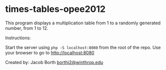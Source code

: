 # times-tables-opee2012
This program displays a multiplication table from 1 to a randomly generated number, from 1 to 12.

Instructions:

Start the server using `php -S localhost:8080` from the root of the repo.  Use your browser to go to [http://localhost:8080](http://localhost:8080)

Created by: Jacob Borth
borthj2@winthrop.edu